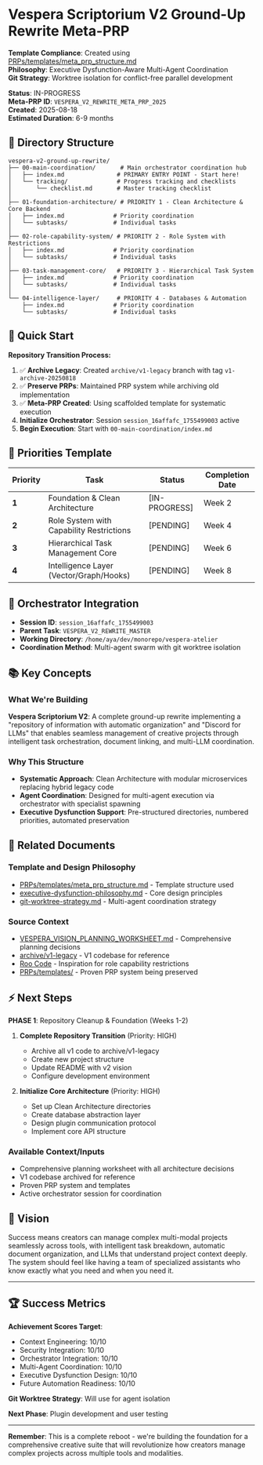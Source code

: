 # Vespera Scriptorium V2 Ground-Up Rewrite Meta-PRP

**Template Compliance**: Created using [PRPs/templates/meta_prp_structure.md](../meta_prp_structure.md)  
**Philosophy**: Executive Dysfunction-Aware Multi-Agent Coordination  
**Git Strategy**: Worktree isolation for conflict-free parallel development

**Status**: IN-PROGRESS  
**Meta-PRP ID**: `VESPERA_V2_REWRITE_META_PRP_2025`  
**Created**: 2025-08-18  
**Estimated Duration**: 6-9 months

## 📁 Directory Structure

```directory
vespera-v2-ground-up-rewrite/
├── 00-main-coordination/       # Main orchestrator coordination hub
│   ├── index.md               # PRIMARY ENTRY POINT - Start here!
│   └── tracking/              # Progress tracking and checklists
│       └── checklist.md       # Master tracking checklist
│
├── 01-foundation-architecture/ # PRIORITY 1 - Clean Architecture & Core Backend
│   ├── index.md              # Priority coordination
│   └── subtasks/             # Individual tasks
│
├── 02-role-capability-system/ # PRIORITY 2 - Role System with Restrictions
│   ├── index.md              # Priority coordination
│   └── subtasks/             # Individual tasks
│
├── 03-task-management-core/   # PRIORITY 3 - Hierarchical Task System
│   ├── index.md              # Priority coordination
│   └── subtasks/             # Individual tasks
│
└── 04-intelligence-layer/     # PRIORITY 4 - Databases & Automation
    ├── index.md              # Priority coordination
    └── subtasks/             # Individual tasks
```

## 🚀 Quick Start

**Repository Transition Process:**

1. ✅ **Archive Legacy**: Created `archive/v1-legacy` branch with tag `v1-archive-20250818`
2. ✅ **Preserve PRPs**: Maintained PRP system while archiving old implementation
3. ✅ **Meta-PRP Created**: Using scaffolded template for systematic execution
4. **Initialize Orchestrator**: Session `session_16affafc_1755499003` active
5. **Begin Execution**: Start with `00-main-coordination/index.md`

## 🎯 Priorities Template

| Priority | Task | Status | Completion Date |
|----------|------|--------|----------------|
| **1** | Foundation & Clean Architecture | [IN-PROGRESS] | Week 2 |
| **2** | Role System with Capability Restrictions | [PENDING] | Week 4 |
| **3** | Hierarchical Task Management Core | [PENDING] | Week 6 |
| **4** | Intelligence Layer (Vector/Graph/Hooks) | [PENDING] | Week 8 |

## 🤖 Orchestrator Integration

- **Session ID**: `session_16affafc_1755499003`
- **Parent Task**: `VESPERA_V2_REWRITE_MASTER`
- **Working Directory**: `/home/aya/dev/monorepo/vespera-atelier`
- **Coordination Method**: Multi-agent swarm with git worktree isolation

## 📚 Key Concepts

### What We're Building

**Vespera Scriptorium V2**: A complete ground-up rewrite implementing a "repository of information with automatic organization" and "Discord for LLMs" that enables seamless management of creative projects through intelligent task orchestration, document linking, and multi-LLM coordination.

### Why This Structure

- **Systematic Approach**: Clean Architecture with modular microservices replacing hybrid legacy code
- **Agent Coordination**: Designed for multi-agent execution via orchestrator with specialist spawning
- **Executive Dysfunction Support**: Pre-structured directories, numbered priorities, automated preservation

## 🔗 Related Documents

### Template and Design Philosophy

- [PRPs/templates/meta_prp_structure.md](../meta_prp_structure.md) - Template structure used
- [executive-dysfunction-philosophy.md](executive-dysfunction-philosophy.md) - Core design principles
- [git-worktree-strategy.md](git-worktree-strategy.md) - Multi-agent coordination strategy

### Source Context

- [VESPERA_VISION_PLANNING_WORKSHEET.md](../../VESPERA_VISION_PLANNING_WORKSHEET.md) - Comprehensive planning decisions
- [archive/v1-legacy](https://github.com/EchoingVesper/vespera-atelier/tree/archive/v1-legacy) - V1 codebase for reference
- [Roo Code](https://github.com/roocode-org/roocode) - Inspiration for role capability restrictions
- [PRPs/templates/](../../templates/) - Proven PRP system being preserved

## ⚡ Next Steps

**PHASE 1**: Repository Cleanup & Foundation (Weeks 1-2)

1. **Complete Repository Transition** (Priority: HIGH)
   - Archive all v1 code to archive/v1-legacy
   - Create new project structure
   - Update README with v2 vision
   - Configure development environment

2. **Initialize Core Architecture** (Priority: HIGH)
   - Set up Clean Architecture directories
   - Create database abstraction layer
   - Design plugin communication protocol
   - Implement core API structure

### **Available Context/Inputs**

- Comprehensive planning worksheet with all architecture decisions
- V1 codebase archived for reference
- Proven PRP system and templates
- Active orchestrator session for coordination

## 🎨 Vision

Success means creators can manage complex multi-modal projects seamlessly across tools, with intelligent task breakdown, automatic document organization, and LLMs that understand project context deeply. The system should feel like having a team of specialized assistants who know exactly what you need and when you need it.

---

## 🏆 Success Metrics

**Achievement Scores Target**:

- Context Engineering: 10/10
- Security Integration: 10/10
- Orchestrator Integration: 10/10
- Multi-Agent Coordination: 10/10
- Executive Dysfunction Design: 10/10
- Future Automation Readiness: 10/10

**Git Worktree Strategy**: Will use for agent isolation

**Next Phase**: Plugin development and user testing

---

**Remember**: This is a complete reboot - we're building the foundation for a comprehensive creative suite that will revolutionize how creators manage complex projects across multiple tools and modalities.
